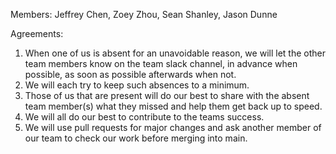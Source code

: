 Members: Jeffrey Chen, Zoey Zhou, Sean Shanley, Jason Dunne

Agreements:
1. When one of us is absent for an unavoidable reason, we will let the other team members know on the team slack channel, in advance when possible, as soon as possible afterwards when not.
2. We will each try to keep such absences to a minimum.
3. Those of us that are present will do our best to share with the absent team member(s) what they missed and help them get back up to speed.
4. We will all do our best to contribute to the teams success.
5. We will use pull requests for major changes and ask another member of our team to check our work before merging into main.
